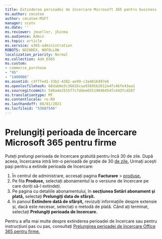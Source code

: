 ```yaml
---
title: Extinderea perioadei de încercare Microsoft 365 pentru business
ms.author: cmcatee
author: cmcatee-MSFT
manager: scotv
ms.date: ''
ms.reviewer: jmueller, jkinma
ms.audience: Admin
ms.topic: article
ms.service: o365-administration
ROBOTS: NOINDEX, NOFOLLOW
localization_priority: Normal
ms.collection: Adm_O365
ms.custom:
- commerce_purchase
- "95"
- "1400006"
ms.assetid: c3fffed1-33b2-4382-ae99-c3a4816497e6
ms.openlocfilehash: 68dab6e3c3661bcaa93695b2612e4fc46fe43aa1
ms.sourcegitcommit: 540a4e2515f7cfddee65519046454fc4437cd287
ms.translationtype: MT
ms.contentlocale: ro-RO
ms.lasthandoff: 08/01/2021
ms.locfileid: "53687546"
---
```

# <a name="extend-your-trial-for-microsoft-365-for-business"></a>Prelungiți perioada de încercare Microsoft 365 pentru firme

Puteți prelungi perioada de încercare gratuită pentru încă 30 de zile. După aceea, încercarea intră într-o perioadă de grație de 30 [de zile.](/alchemyinsights/grace-period-for-microsoft-365-free-trial) Urmați acești pași pentru a extinde perioada de încercare:
  
1. În centrul de administrare, accesați pagina **Facturare** \> [produse.](https://go.microsoft.com/fwlink/p/?linkid=842054)
2. Pe fila **Produse,** selectați abonamentul la o versiune de încercare pe care doriți să-l extindeți.
3. Pe pagina cu detaliile abonamentului, în **secțiunea Setări abonament și plată,** selectați **Prelungiți data de sfârșit.**
4. În panoul **Extindere dată de sfârșit,** revizuiți informațiile despre extensie și, dacă este necesar, selectați o metodă de plată. Când ați terminat, selectați **Prelungiți perioada de încercare.**

Pentru a afla mai multe despre extinderea perioadei de încercare sau pentru instrucțiuni pas cu pas, consultați [Prelungirea perioadei de încercare Office 365 pentru firme.](/microsoft-365/commerce/extend-your-trial)
